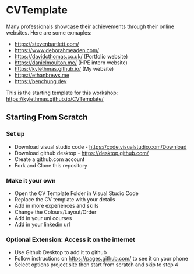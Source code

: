 # CVTemplate

Many professionals showcase their achievements through their online websites. Here are some exmaples:
- https://stevenbartlett.com/
- https://www.deborahmeaden.com/
- https://davidcthomas.co.uk/ (Portfolio website)
- https://danielmoulton.me/ (HPE intern website)
- https://kylethmas.github.io/ (My website)
- https://ethanbrews.me
- https://benchung.dev

This is the starting template for this workshop: https://kylethmas.github.io/CVTemplate/

## Starting From Scratch

### Set up
- Download visual studio code - https://code.visualstudio.com/Download
- Download github desktop - https://desktop.github.com/
- Create a github.com account
- Fork and Clone this repository

### Make it your own
- Open the CV Template Folder in Visual Studio Code
- Replace the CV template with your details
- Add in more experiences and skills
- Change the Colours/Layout/Order
- Add in your uni courses
- Add in your linkedin url

### Optional Extension: Access it on the internet
- Use Github Desktop to add it to github
- Follow instructions on https://pages.github.com/ to see it on your phone
- Select options project site then start from scratch and skip to step 4
